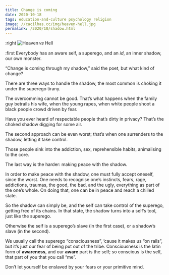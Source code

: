 ```yaml
---
title: Change is coming
date: 2020-10-18
tags: education-and-culture psychology religion
image: //cacilhas.cc/img/heaven-hell.jpg
permalink: /2020/10/shadow.html
---
```

[image]: {{{image}}}

:right ![Heaven 𝑣𝑠 Hell][image]

:first Everybody has an aware self, a superego, and an *id*, an inner shadow,
our own monster.

“Change is coming through my shadow,” said the poet, but what kind of change?

There are three ways to handle the shadow, the most common is choking it under
the superego tirany.

The overcomming cannot be good. That’s what happens when the family guy betrails
his wife, when the young rapes, when white people shoot a black people crowd
driven by fear.

Have you ever heard of respectable people that’s dirty in privacy? That’s the
choked shadow digging for some air.

The second approach can be even worst; that’s when one surrenders to the shadow,
letting it take control.

Those people sink into the addiction, sex, reprehensible habits, animalising to
the core.

The last way is the harder: making peace with the shadow.

In order to make peace with the shadow, one must fully accept oneself, since the
worst. One needs to recognise one’s instincts, fears, rage, addictions, traumas,
the good, the bad, and the ugly, everything as part of the one’s whole. On doing
that, one can be in peace and reach a chilled state.

So the shadow can simply be, and the self can take control of the superego,
getting free of its chains. In that state, the shadow turns into a self’s tool,
just like the superego.

Otherwise the self is a superego’s slave (in the first case), or a shadow’s
slave (in the second).

We usually call the superego “consciousness”, ’cause it makes us “on rails”,
but it’s just our fear of being put out of the tribe. Consciousness is the latin
form of **awareness**, and our **aware** part is the self; so conscious is the
self, that part of you that you call “me”.

Don’t let yourself be enslaved by your fears or your primitive mind.
